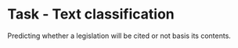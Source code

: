 # Task - Text classification

Predicting whether a legislation will be cited or not basis its contents.
